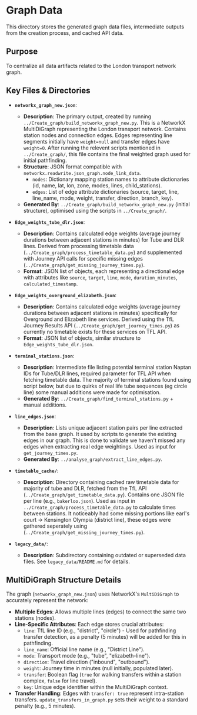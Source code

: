 # Graph Data

This directory stores the generated graph data files, intermediate outputs from the creation process, and cached API data.

## Purpose

To centralize all data artifacts related to the London transport network graph.

## Key Files & Directories

*   **`networkx_graph_new.json`**: 
    *   **Description**: The primary output, created by running `../Create_graph/build_networkx_graph_new.py`. This is a NetworkX MultiDiGraph representing the London transport network. Contains station nodes and connection edges. Edges representing line segments initially have `weight=null` and transfer edges have `weight=0`. After running the relevent scripts mentioned in `../Create_graph/`, this file contains the final weighted graph used for initial pathfinding.
    *   **Structure**: JSON format compatible with `networkx.readwrite.json_graph.node_link_data`.
        *   `nodes`: Dictionary mapping station names to attribute dictionaries (id, name, lat, lon, zone, modes, lines, child_stations).
        *   `edges`: List of edge attribute dictionaries (source, target, line, line_name, mode, weight, transfer, direction, branch, key).
    *   **Generated By**: `../Create_graph/build_networkx_graph_new.py` (initial structure), optimised using the scripts in `../Create_graph/`.

*   **`Edge_weights_tube_dlr.json`**: 
    *   **Description**: Contains calculated edge weights (average journey durations between adjacent stations in minutes) for Tube and DLR lines. Derived from processing timetable data (`../Create_graph/process_timetable_data.py`) and supplemented with Journey API calls for specific missing edges (`../Create_graph/get_missing_journey_times.py`).
    *   **Format**: JSON list of objects, each representing a directional edge with attributes like `source`, `target`, `line`, `mode`, `duration_minutes`, `calculated_timestamp`.

*   **`Edge_weights_overground_elizabeth.json`**: 
    *   **Description**: Contains calculated edge weights (average journey durations between adjacent stations in minutes) specifically for Overground and Elizabeth line services. Derived using the TfL Journey Results API (`../Create_graph/get_journey_times.py`) as currently no timetable exists for these services on TFL API.
    *   **Format**: JSON list of objects, similar structure to `Edge_weights_tube_dlr.json`.

*   **`terminal_stations.json`**: 
    *   **Description**: Intermediate file listing potential terminal station Naptan IDs for Tube/DLR lines, required parameter for TFL API when fetching timetable data. The majority of terminal stations found using script below, but due to quirks of real life tube sequences (eg circle line) some manual additions were made for optimisation. 
    *   **Generated By**: `../Create_graph/find_terminal_stations.py` + manual additions.

*   **`line_edges.json`**: 
    *   **Description**: Lists unique adjacent station pairs per line extracted from the base graph. It used by scripts to generate the existing edges in our graph. This is done to validate we haven't missed any edges when extracting real edge weightings. Used as input for `get_journey_times.py`.
    *   **Generated By**: `../analyse_graph/extract_line_edges.py`.

*   **`timetable_cache/`**: 
    *   **Description**: Directory containing cached raw timetable data for majority of tube and DLR, fetched from the TfL API (`../Create_graph/get_timetable_data.py`). Contains one JSON file per line (e.g., `bakerloo.json`). Used as input in `../Create_graph/process_timetable_data.py` to calculate times between stations. It noticeably had some missing portions like earl's court -> Kensington Olympia (district line), these edges were gathered seperately using (`../Create_graph/get_missing_journey_times.py`).

*   **`legacy_data/`**: 
    *   **Description**: Subdirectory containing outdated or superseded data files. See `legacy_data/README.md` for details.

## MultiDiGraph Structure Details

The graph (`networkx_graph_new.json`) uses NetworkX's `MultiDiGraph` to accurately represent the network:

*   **Multiple Edges**: Allows multiple lines (edges) to connect the same two stations (nodes).
*   **Line-Specific Attributes**: Each edge stores crucial attributes:
    *   `line`: TfL line ID (e.g., "district", "circle") - Used for pathfinding transfer detection, as a penalty (5 minutes) will be added for this in pathfinding.
    *   `line_name`: Official line name (e.g., "District Line").
    *   `mode`: Transport mode (e.g., "tube", "elizabeth-line").
    *   `direction`: Travel direction ("inbound", "outbound").
    *   `weight`: Journey time in minutes (null initially, populated later).
    *   `transfer`: Boolean flag (`true` for walking transfers within a station complex, `false` for line travel).
    *   `key`: Unique edge identifier within the MultiDiGraph context.
*   **Transfer Handling**: Edges with `transfer: true` represent intra-station transfers. `update_transfers_in_graph.py` sets their weight to a standard penalty (e.g., 5 minutes). 